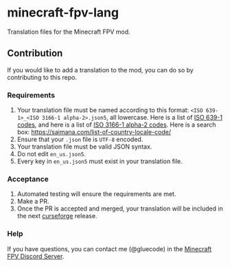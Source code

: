 # minecraft-fpv-lang
Translation files for the Minecraft FPV mod.

## Contribution
If you would like to add a translation to the mod, you can do so by contributing to this repo.

### Requirements
1. Your translation file must be named according to this format: `<ISO 639-1>_<ISO 3166-1 alpha-2>.json5`, all lowercase. Here is a list of [ISO 639-1 codes](https://en.wikipedia.org/wiki/List_of_ISO_639-1_codes), and here is a list of [ISO 3166-1 alpha-2 codes](https://en.wikipedia.org/wiki/ISO_3166-1_alpha-2). Here is a search box: https://saimana.com/list-of-country-locale-code/
2. Ensure that your `.json` file is `UTF-8` encoded.
3. Your translation file must be valid JSON syntax.
4. Do not edit `en_us.json5`.
5. Every key in `en_us.json5` must exist in your translation file.

### Acceptance
1. Automated testing will ensure the requirements are met. 
2. Make a PR.
3. Once the PR is accepted and merged, your translation will be included in the next [curseforge](https://www.curseforge.com/minecraft/mc-mods/fpv-drone/files) release.

### Help
If you have questions, you can contact me (@gluecode) in the [Minecraft FPV Discord Server](https://discord.gg/WJfhXuz). 